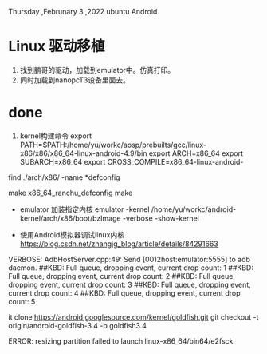 Thursday ,Februnary 3 ,2022  ubuntu Android

# Linux 驱动移植
1. 找到鹏哥的驱动，加载到emulator中。仿真打印。
2. 同时加载到nanopcT3设备里面去。

# done
1. kernel构建命令
export PATH=$PATH:/home/yu/workc/aosp/prebuilts/gcc/linux-x86/x86/x86_64-linux-android-4.9/bin
export ARCH=x86_64
export SUBARCH=x86_64
export CROSS_COMPILE=x86_64-linux-android-

find ./arch/x86/ -name *defconfig

make x86_64_ranchu_defconfig
make 



- emulator 加装指定内核
emulator -kernel /home/yu/workc/android-kernel/arch/x86/boot/bzImage -verbose -show-kernel



- 使用Android模拟器调试linux内核
https://blog.csdn.net/zhangjg_blog/article/details/84291663



VERBOSE: AdbHostServer.cpp:49: Send [0012host:emulator:5555] to adb daemon.
##KBD: Full queue, dropping event, current drop count: 1
##KBD: Full queue, dropping event, current drop count: 2
##KBD: Full queue, dropping event, current drop count: 3
##KBD: Full queue, dropping event, current drop count: 4
##KBD: Full queue, dropping event, current drop count: 5


it clone https://android.googlesource.com/kernel/goldfish.git git
checkout -t origin/android-goldfish-3.4 -b goldfish3.4

ERROR: resizing partition failed to launch linux-x86_64/bin64/e2fsck


